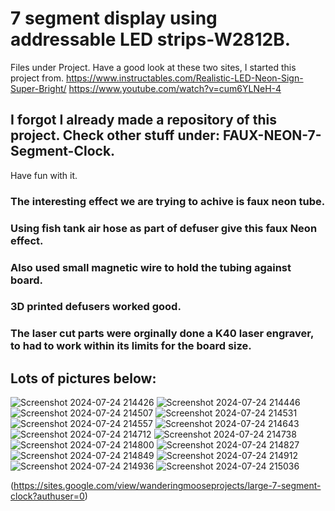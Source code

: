 # 7 segment display using addressable LED strips-W2812B. 
Files under Project. Have a good look at these two sites, I started this project from.
https://www.instructables.com/Realistic-LED-Neon-Sign-Super-Bright/
https://www.youtube.com/watch?v=cum6YLNeH-4
## I forgot I already made a repository of this project. Check other stuff under: FAUX-NEON-7-Segment-Clock.
Have fun with it.

### The interesting effect we are trying to achive is faux neon tube.
### Using fish tank air hose as part of defuser give this faux Neon effect.
### Also used small magnetic wire to hold the tubing against board.
### 3D printed defusers worked good.
### The laser cut parts were orginally done a K40 laser engraver, to had to work within its limits for the board size.

## Lots of pictures below:

![Screenshot 2024-07-24 214426](https://github.com/user-attachments/assets/e8b1b3e1-63f3-4fd5-9d35-b07c73003143)
![Screenshot 2024-07-24 214446](https://github.com/user-attachments/assets/6a8af355-e34b-4d29-b9b5-0f383e138b05)
![Screenshot 2024-07-24 214507](https://github.com/user-attachments/assets/d56fb4d4-f0b1-47f7-b831-179d812507ab)
![Screenshot 2024-07-24 214531](https://github.com/user-attachments/assets/f61061e6-c2ee-48d5-89d2-02b226ed582d)
![Screenshot 2024-07-24 214557](https://github.com/user-attachments/assets/d21ea597-71ca-4146-aa23-2d2ac7e1c3d8)
![Screenshot 2024-07-24 214643](https://github.com/user-attachments/assets/ada0be10-2ead-4a77-a8ad-bd4c0d254b2c)
![Screenshot 2024-07-24 214712](https://github.com/user-attachments/assets/a5ef38e9-00c8-4411-83de-61672f70334d)
![Screenshot 2024-07-24 214738](https://github.com/user-attachments/assets/63b6010a-f2c7-4b5f-843f-f40dc58415a5)
![Screenshot 2024-07-24 214800](https://github.com/user-attachments/assets/0c5c0b45-b1d9-49a9-8d99-feeb6aee2672)
![Screenshot 2024-07-24 214827](https://github.com/user-attachments/assets/e2e9ef76-c71c-4bab-ac8d-3e91559d58a6)
![Screenshot 2024-07-24 214849](https://github.com/user-attachments/assets/dfc59d6b-cb37-449e-8651-e78c6ff8d200)
![Screenshot 2024-07-24 214912](https://github.com/user-attachments/assets/652a4068-50b4-4648-a3cf-494c51525f4f)
![Screenshot 2024-07-24 214936](https://github.com/user-attachments/assets/387ed5e4-9868-4459-a3e2-d8caf5a0e44a)
![Screenshot 2024-07-24 215036](https://github.com/user-attachments/assets/71775e14-9d15-4a9b-91c1-17f50fa7b300)



(https://sites.google.com/view/wanderingmooseprojects/large-7-segment-clock?authuser=0)
